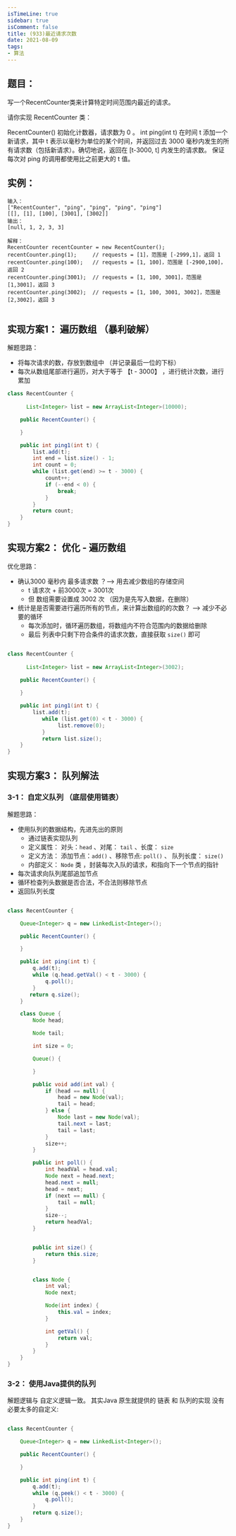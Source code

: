 ```yaml
---
isTimeLine: true
sidebar: true
isComment: false
title: (933)最近请求次数
date: 2021-08-09
tags:
- 算法
---
```


## 题目：
写一个RecentCounter类来计算特定时间范围内最近的请求。

请你实现 RecentCounter 类：

RecentCounter() 初始化计数器，请求数为 0 。
int ping(int t) 在时间 t 添加一个新请求，其中 t 表示以毫秒为单位的某个时间，并返回过去 3000 毫秒内发生的所有请求数（包括新请求）。确切地说，返回在 [t-3000, t] 内发生的请求数。
保证 每次对 ping 的调用都使用比之前更大的 t 值。


## 实例：
```
输入：
["RecentCounter", "ping", "ping", "ping", "ping"]
[[], [1], [100], [3001], [3002]]
输出：
[null, 1, 2, 3, 3]

解释：
RecentCounter recentCounter = new RecentCounter();
recentCounter.ping(1);     // requests = [1]，范围是 [-2999,1]，返回 1
recentCounter.ping(100);   // requests = [1, 100]，范围是 [-2900,100]，返回 2
recentCounter.ping(3001);  // requests = [1, 100, 3001]，范围是 [1,3001]，返回 3
recentCounter.ping(3002);  // requests = [1, 100, 3001, 3002]，范围是 [2,3002]，返回 3

```

<img :src="$withBase('/java/algorithm/933-提示.jpg')">

## 实现方案1： 遍历数组 （暴利破解）

解题思路：

- 将每次请求的数，存放到数组中 （并记录最后一位的下标）
- 每次从数组尾部进行遍历，对大于等于 【t - 3000】 ，进行统计次数，进行累加


```Java
class RecentCounter {
	
 	  List<Integer> list = new ArrayList<Integer>(10000);

    public RecentCounter() {

    }

    public int ping1(int t) {
        list.add(t);
        int end = list.size() - 1;
        int count = 0;
        while (list.get(end) >= t - 3000) {
            count++;
            if (--end < 0) {
                break;
            }
        }
        return count;
    }
}
```

## 实现方案2： 优化 - 遍历数组 
优化思路：

- 确认3000 毫秒内 最多请求数 ？——>  用去减少数组的存储空间 
	- t 请求次 + 前3000次 = 3001次
	- 但 数组需要设置成  3002 次 （因为是先写入数据，在删除）
- 统计是是否需要进行遍历所有的节点，来计算出数组的的次数？ ——> 减少不必要的循环
	- 每次添加时，循环遍历数组，将数组内不符合范围内的数据给删除
	- 最后 列表中只剩下符合条件的请求次数，直接获取 `size()` 即可
	

```java

class RecentCounter {
	
 	  List<Integer> list = new ArrayList<Integer>(3002);

    public RecentCounter() {
		
    }

    public int ping1(int t) {
        list.add(t);
		   while (list.get(0) < t - 3000) {
    			list.remove(0);
		   }
		   return list.size();
    }
}
```

## 实现方案3： 队列解法
### 3-1： 自定义队列 （底层使用链表）

解题思路：

- 使用队列的数据结构，先进先出的原则
	- 通过链表实现队列
	- 定义属性： 对头：`head` 、对尾： `tail` 、长度： `size`
	- 定义方法： 添加节点：`add()`  、移除节点:  `poll()` 、 队列长度： `size()`
 	- 内部定义： `Node` 类 ，封装每次入队的请求，和指向下一个节点的指针
- 每次请求向队列尾部追加节点
- 循环检查列头数据是否合法，不合法则移除节点
- 返回队列长度

```java

class RecentCounter {

    Queue<Integer> q = new LinkedList<Integer>();

    public RecentCounter() {

    }

    public int ping(int t) {
        q.add(t);
        while (q.head.getVal() < t - 3000) {
            q.poll();
        }
       return q.size();
    }

    class Queue {
        Node head;

        Node tail;

        int size = 0;

        Queue() {

        }

        public void add(int val) {
            if (head == null) {
                head = new Node(val);
                tail = head;
            } else {
                Node last = new Node(val);
                tail.next = last;
                tail = last;
            }
            size++;
        }

        public int poll() {
            int headVal = head.val;
            Node next = head.next;
            head.next = null;
            head = next;
            if (next == null) {
                tail = null;
            }
            size--;
            return headVal;
        }


        public int size() {
            return this.size;
        }


        class Node {
            int val;
            Node next;

            Node(int index) {
                this.val = index;
            }

            int getVal() {
                return val;
            }
        }
    }
}

```

### 3-2： 使用Java提供的队列

解题逻辑与 自定义逻辑一致。
其实Java 原生就提供的 链表 和 队列的实现 没有必要太多的自定义:

```java

class RecentCounter {

    Queue<Integer> q = new LinkedList<Integer>();

    public RecentCounter() {

    }

    public int ping(int t) {
        q.add(t);
        while (q.peek() < t - 3000) {
            q.poll();
        }
        return q.size();
    }
}


```
